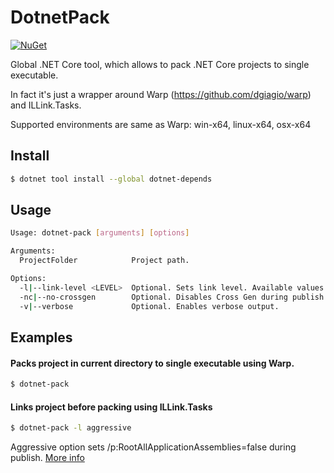 DotnetPack
================


[![NuGet][main-nuget-badge]][main-nuget]

[main-nuget]: https://www.nuget.org/packages/dotnet-pack/
[main-nuget-badge]: https://img.shields.io/nuget/v/dotnet-pack.svg?style=flat-square&label=nuget

Global .NET Core tool, which allows to pack .NET Core projects to single executable. 

In fact it's just a wrapper around Warp (https://github.com/dgiagio/warp) and ILLink.Tasks.

Supported environments are same as Warp: win-x64, linux-x64, osx-x64

## Install


```bash
$ dotnet tool install --global dotnet-depends
```

## Usage

```bash
Usage: dotnet-pack [arguments] [options]

Arguments:
  ProjectFolder            Project path.

Options:
  -l|--link-level <LEVEL>  Optional. Sets link level. Available values: Normal, Aggressive.
  -nc|--no-crossgen        Optional. Disables Cross Gen during publish when linker is enabled. Sometimes required for linker to work. See issue: https://github.com/mono/linker/issues/314
  -v|--verbose             Optional. Enables verbose output.
```

## Examples

#### Packs project in current directory to single executable using Warp.
```bash
$ dotnet-pack 
```

#### Links project before packing using ILLink.Tasks
```bash
$ dotnet-pack -l aggressive
```

Aggressive option sets /p:RootAllApplicationAssemblies=false during publish. [More info](https://github.com/mono/linker/blob/fbe310a0c018ddcd701fe9ff91aa61ec6c026221/corebuild/README.md#options) 
